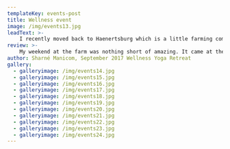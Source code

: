 ```yaml
---
templateKey: events-post
title: Wellness event
image: /img/events13.jpg
leadText: >-
    I recently moved back to Haenertsburg which is a little farming community in the Wolkberg mountains of Limpopo. Its where I grew up and spent most of my teenage years pining for a bigger more adventurous world. I left as soon as I could and embraced the big cities and foreign countries…little did I know how much my heart would pine for the open spaces, the shining stars and the local pub.
review: >-
    My weekend at the farm was nothing short of amazing. It came at the perfect time in my life when I was feeling rather depleted. Carly’s hospitality was incredible, she whips up the most amazing vegan meals that keep you on top of the world. The retreat is beautiful and the time spent with wonderful women allowed me to step into my power and break down trust barriers. Highly recommend for anyone needing relaxation and a bit of a reset. PS: the yoga and massages were also incredible! There’s too much to mention...... Just Go! It’ll be good for you
author: Sharné Manicom, September 2017 Wellness Yoga Retreat
gallery:
  - galleryimage: /img/events14.jpg
  - galleryimage: /img/events15.jpg
  - galleryimage: /img/events16.jpg
  - galleryimage: /img/events17.jpg
  - galleryimage: /img/events18.jpg
  - galleryimage: /img/events19.jpg
  - galleryimage: /img/events20.jpg
  - galleryimage: /img/events21.jpg
  - galleryimage: /img/events22.jpg
  - galleryimage: /img/events23.jpg
  - galleryimage: /img/events24.jpg
---
```

